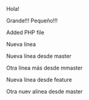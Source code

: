 Hola!

Grande!!! Pequeño!!!

Added PHP file


Nueva línea

Nueva línea desde master


Otra línea más desde mmaster

Nueva línea desde feature

Otra nuev alinea desde master
